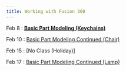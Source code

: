 ```yaml
---
title: Working with Fusion 360
---
```


Feb 8
: [**Basic Part Modeling (Keychains)**](#)

Feb 10
: [Basic Part Modeling Continued (Chair)](#)

Feb 15
: [No Class (Holiday)]
  
Feb 17
: [Basic Part Modeling Continued (Lamp)](#)
